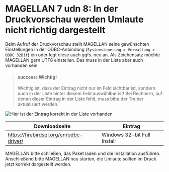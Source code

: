 # MAGELLAN 7 udn 8: In der Druckvorschau werden Umlaute nicht richtig dargestellt

Beim Aufruf der Druckvorschau stellt MAGELLAN seine gewünschten Einstellungen in der ODBC-Anbindung (`Systemsteuerung > Verwaltung > ODBC 32Bit`) ein oder legt diese auch ggfs. neu an.
Als Zeichensatz möchte MAGELLAN gern UTF8 einstellen. Das muss in der Liste aber auch vorhanden sein.

> #### success::Wichtig!
>
> Wichtig ist, dass der Eintrag nicht nur im Feld sichtbar ist, sondern auch in der Liste hinter diesem Feld auswählbar ist!
> Bei Rechnern, auf denen dieser Eintrag in der Liste fehlt, muss bitte der Treiber aktualisiert werden.

![Hier ist der Eintrag korrekt in der Liste vorhanden](/images/odbc_umlaute.png)

Downloadseite|Eintrag
--|--
https://firebirdsql.org/en/odbc-driver/ | Windows 32-bit Full Install

MAGELLAN bitte schließen, das Paket laden und die Installation ausführen.
Anschließend bitte MAGELLAN neu starten, die Umlaute sollten im Druck jetzt korrekt dargestellt werden.
